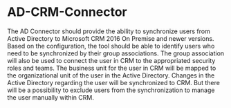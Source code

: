 # AD-CRM-Connector
The AD Connector should provide the ability to synchronize users from Active Directory to Microsoft CRM 2016 On Premise and newer versions. Based on the configuration, the tool should be able to identify users who need to be synchronized by their group associations. The group association will also be used to connect the user in CRM to the appropriated security roles and teams. The business unit for the user in CRM will be mapped to the organizational unit of the user in the Active Directory. Changes in the Active Directory regarding the user will be synchronized to CRM. But there will be a possibility to exclude users from the synchronization to manage the user manually within CRM.
